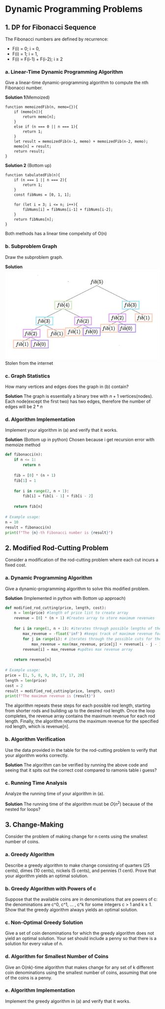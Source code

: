 # Dynamic Programming Problems

## 1. DP for Fibonacci Sequence

The Fibonacci numbers are defined by recurrence:
- F(i) = 0; i = 0,
- F(i) = 1; i = 1,
- F(i) = F(i-1) + F(i-2); i ≥ 2

### a. Linear-Time Dynamic Programming Algorithm
Give a linear-time dynamic-programming algorithm to compute the nth Fibonacci number.

**Solution 1**(Memoized)
```
function memoizedFib(n, memo={}){
    if (memo[n]){
        return memo[n];
    }
    else if (n === 0 || n === 1){
        return 1;
    }
    let result = memoizedFib(n-1, memo) + memoizedFib(n-2, memo);
    memo[n] = result;
    return result;
}
```
**Solution 2** (Bottom up)
```
function tabulatedFib(n){  
    if (n === 1 || n === 2){
        return 1;
    }
    const fibNums = [0, 1, 1];

    for (let i = 3; i <= n; i++){
        fibNums[i] = fibNums[i-1] + fibNums[i-2];  
    }
    return fibNums[n];
}
```
Both methods has a linear time compelxity of O(n)

### b. Subproblem Graph
Draw the subproblem graph.

**Solution**
![fibonacci sub problems](fib_subproblems.webp)
Stolen from the internet

### c. Graph Statistics
How many vertices and edges does the graph in (b) contain?

**Solution** 
The graph is essentially a binary tree with $n + 1$ vertices(nodes).
Each node(except the first two) has two edges, therefore the number of edges will be $2 * n$

### d. Algorithm Implementation
Implement your algorithm in (a) and verify that it works.

**Solution** (Bottom up in python)
Chosen because i get recursion error with memoize method
```python
def fibonacci(n):
    if n <= 1:
        return n

    fib = [0] * (n + 1)
    fib[1] = 1

    for i in range(2, n + 1):
        fib[i] = fib[i - 1] + fib[i - 2]

    return fib[n]

# Example usage:
n = 10
result = fibonacci(n)
print(f"The {n}-th Fibonacci number is {result}")
```

## 2. Modified Rod-Cutting Problem

Consider a modification of the rod-cutting problem where each cut incurs a fixed cost.

### a. Dynamic Programming Algorithm
Give a dynamic-programming algorithm to solve this modified problem.

**Solution** (Implemented in python with Bottom up approach)
```python
def modified_rod_cutting(price, length, cost):
    n = len(price) #length of price list to create array
    revenue = [0] * (n + 1) #Creates array to store maximum revenues

    for i in range(1, n + 1): #iterates through possible lengths of the rod
        max_revenue = -float('inf') #keeps track of maximum revenue for current rod length i
        for j in range(i): # iterates through the possible cuts for the rod length i
            max_revenue = max(max_revenue, price[j] + revenue[i - j - 1] - (j + 1) * cost)# calculates the max revenue at the current cut + the remainign length i
        revenue[i] = max_revenue #updtes max revenue array

    return revenue[n]

# Example usage:
price = [1, 5, 8, 9, 10, 17, 17, 20]
length = len(price)
cost = 2
result = modified_rod_cutting(price, length, cost)
print(f"The maximum revenue is {result}")
```
The algorithm repeats these steps for each possible rod length, starting from shorter rods and building up to the desired rod length. Once the loop completes, the revenue array contains the maximum revenue for each rod length. Finally, the algorithm returns the maximum revenue for the specified rod length, which is revenue[n].


### b. Algorithm Verification
Use the data provided in the table for the rod-cutting problem to verify that your algorithm works correctly.

**Solution**
The algorithm can be verified by running the above code and seeing that it spits out the correct cost compared to ramonis table i guess?

### c. Running Time Analysis
Analyze the running time of your algorithm in (a).

**Solution**
The running time of the algorithm must be $O(n^2)$ because of the nested for loops?

## 3. Change-Making

Consider the problem of making change for n cents using the smallest number of coins.

### a. Greedy Algorithm
Describe a greedy algorithm to make change consisting of quarters (25 cents), dimes (10 cents), nickels (5 cents), and pennies (1 cent). Prove that your algorithm yields an optimal solution.

### b. Greedy Algorithm with Powers of c
Suppose that the available coins are in denominations that are powers of c: the denominations are c^0, c^1, … , c^k for some integers c > 1 and k ≥ 1. Show that the greedy algorithm always yields an optimal solution.

### c. Non-Optimal Greedy Solution
Give a set of coin denominations for which the greedy algorithm does not yield an optimal solution. Your set should include a penny so that there is a solution for every value of n.

### d. Algorithm for Smallest Number of Coins
Give an O(nk)-time algorithm that makes change for any set of k different coin denominations using the smallest number of coins, assuming that one of the coins is a penny.

### e. Algorithm Implementation
Implement the greedy algorithm in (a) and verify that it works.

